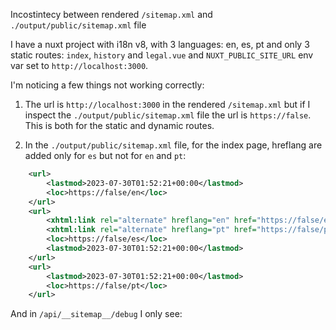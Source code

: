 Incostintecy between rendered `/sitemap.xml` and `./output/public/sitemap.xml` file

I have a nuxt project with i18n v8, with 3 languages: en, es, pt and only 3 static routes: `index`, `history` and `legal.vue` and `NUXT_PUBLIC_SITE_URL` env var set to `http://localhost:3000`.

I'm noticing a few things not working correctly:

1. The url is `http://localhost:3000` in the rendered `/sitemap.xml` but if I inspect the `./output/public/sitemap.xml` file the url is `https://false`. This is both for the static and dynamic routes.

2. In the `./output/public/sitemap.xml` file, for the index page, hreflang are added only for `es` but not for `en` and `pt`:

```xml
    <url>
        <lastmod>2023-07-30T01:52:21+00:00</lastmod>
        <loc>https://false/en</loc>
    </url>
    <url>
        <xhtml:link rel="alternate" hreflang="en" href="https://false/en" />
        <xhtml:link rel="alternate" hreflang="pt" href="https://false/pt" />
        <loc>https://false/es</loc>
        <lastmod>2023-07-30T01:52:21+00:00</lastmod>
    </url>
    <url>
        <lastmod>2023-07-30T01:52:21+00:00</lastmod>
        <loc>https://false/pt</loc>
    </url>
```
And in `/api/__sitemap__/debug` I only see:
```json

```
